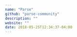```yaml
---
name: "Parse"
github: "parse-community"
description: ""
website: ""
date: 2018-05-25T12:34:37-04:00
---
```

